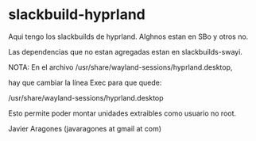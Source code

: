 # slackbuild-hyprland

Aqui tengo los slackbuilds de hyprland. Alghnos estan en SBo y otros no.

Las dependencias que no estan agregadas estan en slackbuilds-swayi.

NOTA: En el archivo /usr/share/wayland-sessions/hyprland.desktop,

hay que cambiar la línea Exec para que quede:

/usr/share/wayland-sessions/hyprland.desktop

Esto permite poder montar unidades extraibles como usuario no root.


Javier Aragones (javaragones at gmail at com)
